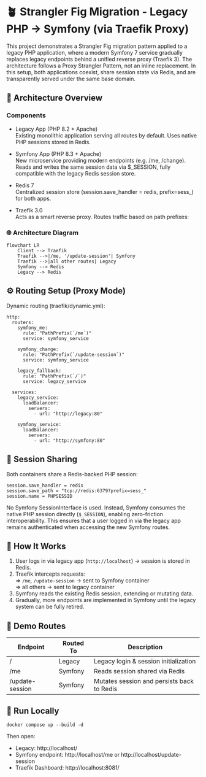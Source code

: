 # 🪴 Strangler Fig Migration - Legacy PHP → Symfony (via Traefik Proxy)

This project demonstrates a Strangler Fig migration pattern applied to a legacy PHP application, where a modern Symfony
7 service gradually replaces legacy endpoints behind a unified reverse proxy (Traefik 3).
The architecture follows a Proxy Strangler Pattern, not an inline replacement.
In this setup, both applications coexist, share session state via Redis, and are transparently served under the same
base domain.

## 🧱 Architecture Overview

### Components

- Legacy App (PHP 8.2 + Apache)  
  Existing monolithic application serving all routes by default.
  Uses native PHP sessions stored in Redis.

- Symfony App (PHP 8.3 + Apache)  
  New microservice providing modern endpoints (e.g. /me, /change).
  Reads and writes the same session data via $_SESSION, fully compatible with the legacy Redis session store.

- Redis 7  
  Centralized session store (session.save_handler = redis, prefix=sess_) for both apps.

- Traefik 3.0  
  Acts as a smart reverse proxy.
  Routes traffic based on path prefixes:

### 🌐 Architecture Diagram

```mermaid
flowchart LR
    Client --> Traefik
    Traefik -->|/me, '/update-session'| Symfony
    Traefik -->|all other routes| Legacy
    Symfony --> Redis
    Legacy --> Redis
```

## ⚙️ Routing Setup (Proxy Mode)

Dynamic routing (traefik/dynamic.yml):

```
http:
  routers:
    symfony_me:
      rule: "PathPrefix(`/me`)"
      service: symfony_service

    symfony_change:
      rule: "PathPrefix(`/update-session`)"
      service: symfony_service

    legacy_fallback:
      rule: "PathPrefix(`/`)"
      service: legacy_service

  services:
    legacy_service:
      loadBalancer:
        servers:
          - url: "http://legacy:80"

    symfony_service:
      loadBalancer:
        servers:
          - url: "http://symfony:80"
```

## 🔄 Session Sharing

Both containers share a Redis-backed PHP session:

```
session.save_handler = redis
session.save_path = "tcp://redis:6379?prefix=sess_"
session.name = PHPSESSID
```

No Symfony SessionInterface is used.
Instead, Symfony consumes the native PHP session directly (`$_SESSION`), enabling zero-friction interoperability.
This ensures that a user logged in via the legacy app remains authenticated when accessing the new Symfony routes.

## 🚀 How It Works

1. User logs in via legacy app (`http://localhost`) → session is stored in Redis.
2. Traefik intercepts requests:  
   => `/me`, `/update-session` → sent to Symfony container  
   => all others → sent to legacy container
3. Symfony reads the existing Redis session, extending or mutating data.
4. Gradually, more endpoints are implemented in Symfony until the legacy system can be fully retired.

## 🧪 Demo Routes

| Endpoint        | Routed To | Description                                |
|-----------------|-----------|--------------------------------------------|
| /               | Legacy    | Legacy login & session initialization      |      
| /me             | Symfony   | Reads session shared via Redis             |    
| /update-session | Symfony   | Mutates session and persists back to Redis | 

## 🧰 Run Locally

`docker compose up --build -d`

Then open:

- Legacy: http://localhost/
- Symfony endpoint: http://localhost/me or http://localhost/update-session
- Traefik Dashboard: http://localhost:8081/
